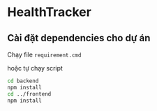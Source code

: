 # HealthTracker

## Cài đặt dependencies cho dự án

Chạy file `requirement.cmd`

hoặc tự chạy script
```sh
cd backend
npm install
cd ../frontend
npm install